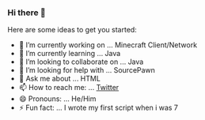 ### Hi there 👋



Here are some ideas to get you started:

- 🔭 I’m currently working on ... Minecraft Client/Network
- 🌱 I’m currently learning ... Java
- 👯 I’m looking to collaborate on ... Java
- 🤔 I’m looking for help with ... SourcePawn
- 💬 Ask me about ... HTML
- 📫 How to reach me: ... [Twitter](https://twitter.com/lastroundval)
- 😄 Pronouns: ... He/Him
- ⚡ Fun fact: ... I wrote my first script when i was 7

